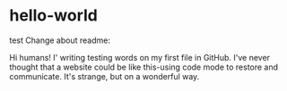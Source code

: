 # hello-world
test
Change about readme:

Hi humans!
I' writing testing words on my first file in GitHub.
I've never thought that a website could be like this-using code mode to restore and communicate. 
It's strange, but on a wonderful way. 
